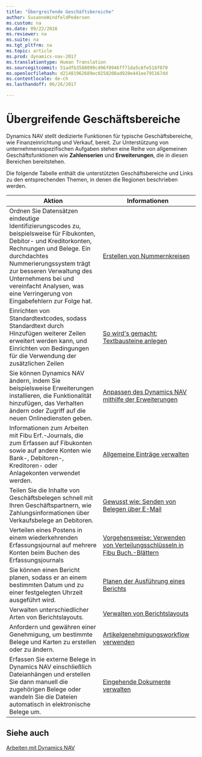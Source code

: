 ```yaml
---
title: "Übergreifende Geschäftsbereiche"
author: SusanneWindfeldPedersen
ms.custom: na
ms.date: 09/22/2016
ms.reviewer: na
ms.suite: na
ms.tgt_pltfrm: na
ms.topic: article
ms.prod: dynamics-nav-2017
ms.translationtype: Human Translation
ms.sourcegitcommit: 51adfb3588099c496f0946ff71da5c6fe518f070
ms.openlocfilehash: d21481962689ec0258208ad920e441ee795167dd
ms.contentlocale: de-ch
ms.lasthandoff: 06/26/2017

---
```


# <a name="across-business-areas"></a>Übergreifende Geschäftsbereiche

Dynamics NAV stellt dedizierte Funktionen für typische Geschäftsbereiche, wie Finanzeinrichtung und Verkauf, bereit. Zur Unterstützung von unternehmensspezifischen Aufgaben stehen eine Reihe von allgemeinen Geschäftsfunktionen wie **Zahlenserien** und **Erweiterungen**, die in diesen Bereichen bereitstehen.

Die folgende Tabelle enthält die unterstützten Geschäftsbereiche und Links zu den entsprechenden Themen, in denen die Regionen beschrieben werden.

|Aktion   |Informationen   |
|-----|------|
|Ordnen Sie Datensätzen eindeutige Identifizierungscodes zu, beispielsweise für Fibukonten, Debitor- und Kreditorkonten, Rechnungen und Belege. Ein durchdachtes Nummerierungssystem trägt zur besseren Verwaltung des Unternehmens bei und vereinfacht Analysen, was eine Verringerung von Eingabefehlern zur Folge hat.|[Erstellen von Nummernkreisen](ui-create-number-series.md)|
|Einrichten von Standardtextcodes, sodass Standardtext durch Hinzufügen weiterer Zeilen erweitert werden kann, und Einrichten von Bedingungen für die Verwendung der zusätzlichen Zeilen|[So wird's gemacht: Textbausteine anlegen](ui-how-define-ext-text.md)|
|Sie können Dynamics NAV ändern, indem Sie beispielsweise Erweiterungen installieren, die Funktionalität hinzufügen, das Verhalten ändern oder Zugriff auf die neuen Onlinediensten geben.|[Anpassen des Dynamics NAV mithilfe der Erweiterungen](ui-extensions.md)|
|Informationen zum Arbeiten mit Fibu Erf.-Journals, die zum Erfassen auf Fibukonten sowie auf andere Konten wie Bank-, Debitoren-, Kreditoren- oder Anlagekonten verwendet werden.|[Allgemeine Einträge verwalten](ui-work-general-journals.md)|
|Teilen Sie die Inhalte von Geschäftsbelegen schnell mit Ihren Geschäftspartnern, wie Zahlungsinformationen über Verkaufsbelege an Debitoren.|[Gewusst wie: Senden von Belegen über E-Mail](ui-how-send-documents-email.md)|
|Verteilen eines Postens in einem wiederkehrenden Erfassungsjournal auf mehrere Konten beim Buchen des Erfassungsjournals|[Vorgehensweise: Verwenden von Verteilungsschlüsseln in Fibu Buch.-Blättern](ui-how-use-allocation-keys-general-journals.md)|
|Sie können einen Bericht planen, sodass er an einem bestimmten Datum und zu einer festgelegten Uhrzeit ausgeführt wird.|[Planen der Ausführung eines Berichts](ui-schedule-report.md)|
|Verwalten unterschiedlicher Arten von Berichtslayouts.|[Verwalten von Berichtslayouts](ui-manage-report-layouts.md)|
|Anfordern und gewähren einer Genehmigung, um bestimmte Belege und Karten zu erstellen oder zu ändern.|[Artikelgenehmigungsworkflow verwenden](across-how-use-approval-workflows.md)|
|Erfassen Sie externe Belege in Dynamics NAV einschließlich Dateianhängen und erstellen Sie dann manuell die zugehörigen Belege oder wandeln Sie die Dateien automatisch in elektronische Belege um.|[Eingehende Dokumente verwalten](across-income-documents.md)|

## <a name="see-also"></a>Siehe auch
[Arbeiten mit Dynamics NAV](ui-work-product.md)


